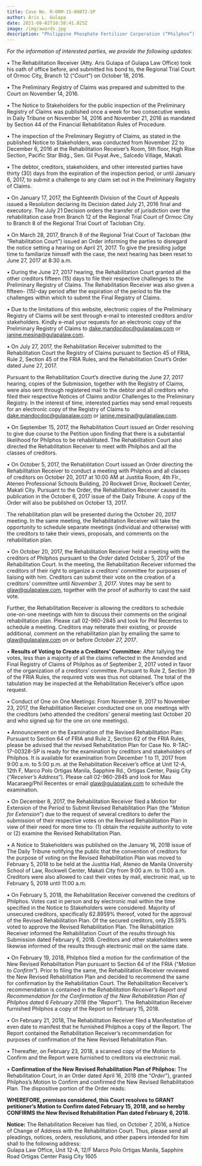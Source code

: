 ```yaml
---
title: Case No. R-ORM-15-00072-SP
author: Aris L. Gulapa
date: 2021-08-02T10:58:41.025Z
image: /img/awards.jpg
description: "Philippine Phosphate Fertilizer Corporation (“Philphos”) Rehabilitation "
---
```

<!--StartFragment-->

*For the information of interested parties, we provide the following updates:*

• The Rehabilitation Receiver (Atty. Aris Gulapa of Gulapa Law Office) took his oath of office before, and submitted his bond to, the Regional Trial Court of Ormoc City, Branch 12 (“*Court*”) on October 18, 2016.

• The Preliminary Registry of Claims was prepared and submitted to the Court on November 14, 2016.

• The Notice to Stakeholders for the public inspection of the Preliminary Registry of Claims was published once a week for two consecutive weeks in Daily Tribune on November 14, 2016 and November 21, 2016 as mandated by Section 44 of the Financial Rehabilitation Rules of Procedure.

• The inspection of the Preliminary Registry of Claims, as stated in the published Notice to Stakeholders, was conducted from November 22 to December 6, 2016 at the Rehabilitation Receiver’s Room, 5th floor, High Rise Section, Pacific Star Bldg., Sen. Gil Puyat Ave., Salcedo Village, Makati.

• The debtor, creditors, stakeholders, and other interested parties have thirty (30) days from the expiration of the inspection period, or until January 6, 2017, to submit a challenge to any claim set out in the Preliminary Registry of Claims.

• On January 17, 2017, the Eighteenth Division of the Court of Appeals issued a Resolution declaring its Decision dated July 21, 2016 final and executory. The July 21 Decision orders the transfer of jurisdiction over the rehabilitation case from Branch 12 of the Regional Trial Court of Ormoc City to Branch 8 of the Regional Trial Court of Tacloban City.

• On March 28, 2017, Branch 8 of the Regional Trial Court of Tacloban (the “Rehabilitation Court”) issued an Order informing the parties to disregard the notice setting a hearing on April 21, 2017. To give the presiding judge time to familiarize himself with the case, the next hearing has been reset to June 27, 2017 at 8:30 a.m.

• During the June 27, 2017 hearing, the Rehabilitation Court granted all the other creditors fifteen (15) days to file their respective challenges to the Preliminary Registry of Claims. The Rehabilitation Receiver was also given a fifteen- (15)-day period after the expiration of the period to file the challenges within which to submit the Final Registry of Claims.

• Due to the limitations of this website, electronic copies of the Preliminary Registry of Claims will be sent through e-mail to interested creditors and/or stakeholders. Kindly e-mail your requests for an electronic copy of the Preliminary Registry of Claims to dake.mandocdoc@gulapalaw.com or janine.mesina@gulapalaw.com.

• On July 27, 2017, the Rehabilitation Receiver submitted to the Rehabilitation Court the Registry of Claims pursuant to Section 45 of FRIA, Rule 2, Section 45 of the FRIA Rules, and the Rehabilitation Court’s Order dated June 27, 2017.

Pursuant to the Rehabilitation Court’s directive during the June 27, 2017 hearing, copies of the Submission, together with the Registry of Claims, were also sent through registered mail to the debtor and all creditors who filed their respective Notices of Claims and/or Challenges to the Preliminary Registry. In the interest of time, interested parties may send email requests for an electronic copy of the Registry of Claims to dake.mandocdoc@gulapalaw.com or janine.mesina@gulapalaw.com.

• On September 15, 2017, the Rehabilitation Court issued an Order resolving to give due course to the Petition upon finding that there is a substantial likelihood for Philphos to be rehabilitated. The Rehabilitation Court also directed the Rehabilitation Receiver to meet with Philphos and all the classes of creditors.

• On October 5, 2017, the Rehabilitation Court issued an Order directing the Rehabilitation Receiver to conduct a meeting with Philphos and all classes of creditors on October 20, 2017 at 10:00 AM at Justitia Room, 4th Flr., Ateneo Professional Schools Building, 20 Rockwell Drive, Rockwell Center, Makati City. Pursuant to the Order, the Rehabilitation Receiver caused its publication in the October 6, 2017 issue of the Daily Tribune. A copy of the Order will also be published on October 13, 2017.

The rehabilitation plan will be presented during the October 20, 2017 meeting. In the same meeting, the Rehabilitation Receiver will take the opportunity to schedule separate meetings (individual and otherwise) with the creditors to take their views, proposals, and comments on the rehabilitation plan.

• On October 20, 2017, the Rehabilitation Receiver held a meeting with the creditors of Philphos pursuant to the *Order* dated October 5, 2017 of the Rehabilitation Court. In the meeting, the Rehabilitation Receiver informed the creditors of their right to organize a creditors’ committee for purposes of liaising with him. Creditors can submit their vote on the creation of a creditors’ committee until *November 3, 2017*. Votes may be sent to glaw@gulapalaw.com, together with the proof of authority to cast the said vote.

Further, the Rehabilitation Receiver is allowing the creditors to schedule one-on-one meetings with him to discuss their comments on the original rehabilitation plan. Please call 02-960-2845 and look for Phil Recentes to schedule a meeting. Creditors may reiterate their existing, or provide additional, comment on the rehabilitation plan by emailing the same to glaw@gulapalaw.com on or before *October 27, 2017*.

• **Results of Voting to Create a Creditors’ Committee:** After tallying the votes, less than a majority of all the claims reflected in the Amended and Final Registry of Claims of Philphos as of September 2, 2017 voted in favor of the organization of a creditors’ committee. Pursuant to Rule 2, Section 39 of the FRIA Rules, the required vote was thus not obtained. The total of the tabulation may be inspected at the Rehabilitation Receiver’s office upon request.

• Conduct of One on One Meetings: From November 9, 2017 to November 23, 2017, the Rehabilitation Receiver conducted one on one meetings with the creditors (who attended the creditors’ general meeting last October 20 and who signed up for the one on one meetings).

• Announcement on the Examination of the Revised Rehabilitation Plan: Pursuant to Section 64 of FRIA and Rule 2, Section 62 of the FRIA Rules, please be advised that the revised Rehabilitation Plan for Case No. R-TAC-17-00328-SP is ready for the examination by creditors and stakeholders of Philphos. It is available for examination from December 1 to 11, 2017 from 9:00 a.m. to 5:00 p.m. at the Rehabilitation Receiver’s office at Unit 12-A, 12th F, Marco Polo Ortigas Manila, Sapphire Rd., Ortigas Center, Pasig City (“*Receiver’s Address*”). Please call 02-960-2845 and look for Mau Macaraeg/Phil Recentes or email glaw@gulapalaw.com to schedule the examination.

• On December 8, 2017, the Rehabilitation Receiver filed a Motion for Extension of the Period to Submit Revised Rehabilitation Plan (the “*Motion for Extension*”) due to the request of several creditors to defer the submission of their respective votes on the Revised Rehabilitation Plan in view of their need for more time to: (1) obtain the requisite authority to vote or (2) examine the Revised Rehabilitation Plan.

• A Notice to Stakeholders was published on the January 16, 2018 issue of The Daily Tribune notifying the public that the convention of creditors for the purpose of voting on the Revised Rehabilitation Plan was moved to February 5, 2018 to be held at the Justitia Hall, Ateneo de Manila University School of Law, Rockwell Center, Makati City from 9:00 a.m. to 11:00 a.m. Creditors were also allowed to cast their votes by mail, electronic mail, up to February 5, 2018 until 11:00 a.m.

• On February 5, 2018, the Rehabilitation Receiver convened the creditors of Philphos. Votes cast in person and by electronic mail within the time specified in the Notice to Stakeholders were considered. Majority of unsecured creditors, specifically 62.8959% thereof, voted for the approval of the Revised Rehabilitation Plan. Of the secured creditors, only 25.59% voted to approve the Revised Rehabilitation Plan. The Rehabilitation Receiver informed the Rehabilitation Court of the results through his Submission dated February 6, 2018. Creditors and other stakeholders were likewise informed of the results through electronic mail on the same date.

• On February 19, 2018, Philphos filed a motion for the confirmation of the New Revised Rehabilitation Plan pursuant to Section 64 of the FRIA (“*Motion to Confirm*”). Prior to filing the same, the Rehabilitation Receiver reviewed the New Revised Rehabilitation Plan and decided to recommend the same for confirmation by the Rehabilitation Court. The Rehabilitation Receiver’s recommendation is contained in the *Rehabilitation Receiver’s Report and Recommendation for the Confirmation of the New Rehabilitation Plan of Philphos dated 6 February 2018* (the “*Report*”). The Rehabilitation Receiver furnished Philphos a copy of the Report on February 15, 2018.

• On February 21, 2018, The Rehabilitation Receiver filed a Manifestation of even date to manifest that he furnished Philphos a copy of the Report. The Report contained the Rehabilitation Receiver’s recommendation for purposes of confirmation of the New Revised Rehabilitation Plan.

• Thereafter, on February 23, 2018, a scanned copy of the Motion to Confirm and the Report were furnished to creditors via electronic mail.

• **Confirmation of the New Revised Rehabilitation Plan of Philphos:** The Rehabilitation Court, in an Order dated April 16, 2018 (the “*Order*”), granted Philphos’s Motion to Confirm and confirmed the New Revised Rehabilitation Plan. The dispositive portion of the Order reads:

**WHEREFORE, premises considered, this Court resolves to GRANT petitioner’s Motion to Confirm dated February 15, 2018, and so hereby CONFIRMS the New Revised Rehabilitation Plan dated February 6, 2018.**

**Notice:** The Rehabilitation Receiver has filed, on October 7, 2016, a Notice of Change of Address with the Rehabilitation Court. Thus, please send all pleadings, notices, orders, resolutions, and other papers intended for him shall to the following address:\
Gulapa Law Office, Unit 12-A, 12/F Marco Polo Ortigas Manila, Sapphire Road Ortigas Center Pasig City 1605

<!--EndFragment-->